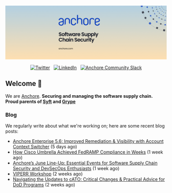 <p align="center">
  <a href="https://anchore.com" target="_blank"><img src="https://raw.githubusercontent.com/anchore/.github/main/.github/banner.jpg"></a>
</p>
<p align="center">
  &nbsp;<a href="https://twitter.com/anchore" target="_blank"><img alt="Twitter" src="https://img.shields.io/badge/Twitter-303030?style=for-the-badge&logo=x&logoColor=%23ffffff"></a>&nbsp;
  &nbsp;<a href="https://www.linkedin.com/company/anchore" target="_blank"><img alt="LinkedIn" src="https://img.shields.io/badge/LinkedIn-1667be?style=for-the-badge&logo=linkedin&logoColor=%23ffffff"></a>&nbsp;
  &nbsp;<a href="https://anchore.com/slack" target="_blank"><img alt="Anchore Community Slack" src="https://img.shields.io/badge/Slack-4A154B?style=for-the-badge&logo=slack&logoColor=white"></a>&nbsp;
</p>

## Welcome 👋

We are [Anchore](https://anchore.com/).
**Securing and managing the software supply chain. Proud parents of [Syft](https://github.com/anchore/syft) and [Grype](https://github.com/anchore/grype)**

### Blog 

We regularly write about what we're working on; here are some recent blog posts:


- [Anchore Enterprise 5.6: Improved Remediation &amp; Visibility with Account Context Switcher](https://anchore.com/blog/anchore-enterprise-5-6-improved-remediation-visibility-with-account-context-switcher/) (5 days ago)
- [How Cisco Umbrella Achieved FedRAMP Compliance in Weeks](https://anchore.com/blog/how-cisco-umbrella-achieved-fedramp-compliance-in-weeks-blog/) (1 week ago)
- [Anchore’s June Line-Up: Essential Events for Software Supply Chain Security and DevSecOps Enthusiasts](https://anchore.com/blog/anchore-june-2024-events/) (1 week ago)
- [VIPERR Workshop](https://anchore.com/events/carahsoft-devsecops-conference-2024-2/) (2 weeks ago)
- [Navigating the Updates to cATO: Critical Changes &amp; Practical Advice for DoD Programs](https://anchore.com/blog/cato-spring-2024-updates/) (2 weeks ago)
